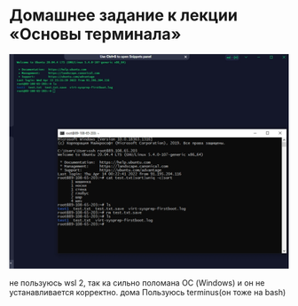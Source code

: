 # Домашнее задание к лекции «Основы терминала»
![](image/connect-to-server.jpg)

не пользуюсь wsl 2, так ка сильно поломана ОС (Windows) и он не устанавливается корректно.
дома Пользуюсь terminus(он тоже на bash)
